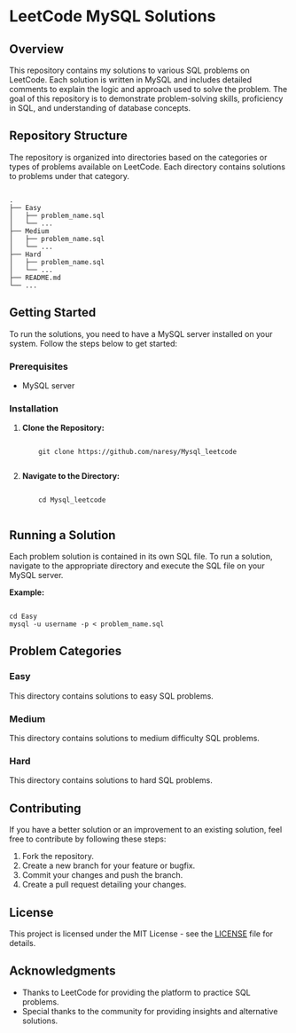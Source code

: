 <h1>LeetCode MySQL Solutions</h1>

<h2>Overview</h2>
<p>This repository contains my solutions to various SQL problems on LeetCode. Each solution is written in MySQL and includes detailed comments to explain the logic and approach used to solve the problem. The goal of this repository is to demonstrate problem-solving skills, proficiency in SQL, and understanding of database concepts.</p>

<h2>Repository Structure</h2>
<p>The repository is organized into directories based on the categories or types of problems available on LeetCode. Each directory contains solutions to problems under that category.</p>

<pre><code>
.
├── Easy
│   ├── problem_name.sql
│   └── ...
├── Medium
│   ├── problem_name.sql
│   └── ...
├── Hard
│   ├── problem_name.sql
│   └── ...
├── README.md
└── ...
</code></pre>

<h2>Getting Started</h2>
<p>To run the solutions, you need to have a MySQL server installed on your system. Follow the steps below to get started:</p>

<h3>Prerequisites</h3>
<ul>
  <li>MySQL server</li>
</ul>

<h3>Installation</h3>
<ol>
  <li><strong>Clone the Repository:</strong></li>
    <pre><code>
    git clone https://github.com/naresy/Mysql_leetcode
    </code></pre>
  <li><strong>Navigate to the Directory:</strong></li>
    <pre><code>
    cd Mysql_leetcode
    </code></pre>
</ol>

<h2>Running a Solution</h2>
<p>Each problem solution is contained in its own SQL file. To run a solution, navigate to the appropriate directory and execute the SQL file on your MySQL server.</p>

<p><strong>Example:</strong></p>

<pre><code>
cd Easy
mysql -u username -p < problem_name.sql
</code></pre>

<h2>Problem Categories</h2>

<h3>Easy</h3>
<p>This directory contains solutions to easy SQL problems.</p>

<h3>Medium</h3>
<p>This directory contains solutions to medium difficulty SQL problems.</p>

<h3>Hard</h3>
<p>This directory contains solutions to hard SQL problems.</p>

<h2>Contributing</h2>
<p>If you have a better solution or an improvement to an existing solution, feel free to contribute by following these steps:</p>
<ol>
  <li>Fork the repository.</li>
  <li>Create a new branch for your feature or bugfix.</li>
  <li>Commit your changes and push the branch.</li>
  <li>Create a pull request detailing your changes.</li>
</ol>

<h2>License</h2>
<p>This project is licensed under the MIT License - see the <a href="LICENSE">LICENSE</a> file for details.</p>

<h2>Acknowledgments</h2>
<ul>
  <li>Thanks to LeetCode for providing the platform to practice SQL problems.</li>
  <li>Special thanks to the community for providing insights and alternative solutions.</li>
</ul>
